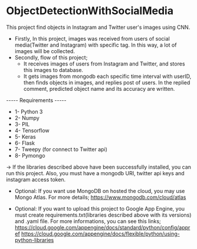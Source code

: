 # ObjectDetectionWithSocialMedia
This project find objects in Instagram and Twitter user's images using CNN.

* Firstly, In this project, images was received from users of social media(Twitter and Instagram) with specific tag. In this way, a lot of images will be collected.
* Secondly, flow of this project; 
  - It receives images of users from Instagram and Twitter, and stores this images to database. 
  - It gets images from mongodb each specific time interval with userID, then finds objects in images, and replies post of users. In the replied comment, predicted object name and its accuracy are written.

----- Requirements -----

* 1- Python 3 
* 2- Numpy
* 3- PIL
* 4- Tensorflow
* 5- Keras
* 6- Flask
* 7- Tweepy (for connect to Twitter api)
* 8- Pymongo

-> If the libraries described above have been successfully installed, you can run this project. Also, you must have a mongodb URI, twitter api keys and instagram access token.

* Optional: If you want use MongoDB on hosted the cloud, you may use Mongo Atlas. For more details; https://www.mongodb.com/cloud/atlas

* Optional: If you want to upload this project to Google App Engine, you must create requirements.txt(libraries described above with its versions) and .yaml file. For more informations, you can see this links; https://cloud.google.com/appengine/docs/standard/python/config/appref
https://cloud.google.com/appengine/docs/flexible/python/using-python-libraries
